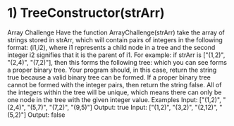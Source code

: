 # 1) TreeConstructor(strArr)
Array Challenge
Have the function ArrayChallenge(strArr) take the array of strings stored in strArr, which will contain pairs of integers in the following format: (i1,i2), where i1 represents a child node in a tree and the second integer i2 signifies that it is the parent of i1. For example: if strArr is ["(1,2)", "(2,4)", "(7,2)"], then this forms the following tree:
which you can see forms a proper binary tree. Your program should, in this case, return the string true because a valid binary tree can be formed. If a proper binary tree cannot be formed with the integer pairs, then return the string false. All of the integers within the tree will be unique, which means there can only be one node in the tree with the given integer value.
Examples
Input: ["(1,2)", "(2,4)", "(5,7)", "(7,2)", "(9,5)"]
Output: true
Input: ["(1,2)", "(3,2)", "(2,12)", "(5,2)"]
Output: false



